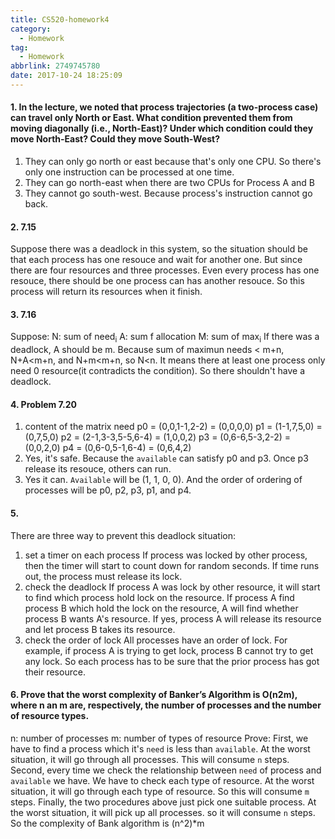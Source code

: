 ```yaml
---
title: CS520-homework4
category:
  - Homework
tag:
  - Homework
abbrlink: 2749745780
date: 2017-10-24 18:25:09
---
```


#### 1. In the lecture, we noted that process trajectories (a two-process case) can travel only North or East. What condition prevented them from moving diagonally (i.e., North-East)? Under which condition could they move North-East? Could they move South-West? 
1. They can only go north or east because that's only one CPU. So there's only one instruction can be processed at one time.
2. They can go north-east when there are two CPUs for Process A and B
3. They cannot go south-west. Because process's instruction cannot go back.


#### 2. 7.15
Suppose there was a deadlock in this system, so the situation should be that each process has one resouce and wait for another one. But since there are four resources and three processes. Even every process has one resouce, there should be one process can has another resouce. So this process will return its resources when it finish.


#### 3. 7.16
Suppose:
N: sum of need<sub>i</sub>
A: sum f allocation
M: sum of max<sub>i</sub>
If there was a deadlock, A should be m. Because sum of maximun needs < m+n, N+A<m+n, and N+m<m+n, so N<n. It means there at least one process only need 0 resource(it contradicts the condition). So there shouldn't have a deadlock.


#### 4. Problem 7.20
1. content of the matrix need
p0 = (0,0,1-1,2-2) = (0,0,0,0)
p1 = (1-1,7,5,0) = (0,7,5,0)
p2 = (2-1,3-3,5-5,6-4) = (1,0,0,2)
p3 = (0,6-6,5-3,2-2) = (0,0,2,0)
p4 = (0,6-0,5-1,6-4) = (0,6,4,2)
2. Yes, it's safe. Because the `available` can satisfy p0 and p3. Once p3 release its resouce, others can run.
3. Yes it can. `Available` will be (1, 1, 0, 0). And the order of  ordering of processes will be p0, p2, p3, p1, and p4.


#### 5. 
There are three way to prevent this deadlock situation:
1. set a timer on each process
If process was locked by other process, then the timer will start to count down for random seconds. If time runs out, the process must release its lock.
2. check the deadlock
If process A was lock by other resource, it will start to find which process hold lock on the resource. If process A find  process B which hold the lock on the resource, A will find whether process B wants A's resource. If yes, process A will release its resource and let process B takes its resource.
3. check the order of lock
All processes have an order of lock. For example, if process A is trying to get lock, process B cannot try to get any lock. So each process has to be sure that the prior process has got their resource.


#### 6. Prove that the worst complexity of Banker’s Algorithm is O(n2m), where n an m are, respectively, the number of processes and the number of resource types.
n: number of processes
m: number of types of resource
Prove:
First, we have to find a process which it's `need` is less than `available`. At the worst situation, it will go through all processes. This will consume `n` steps.
Second, every time we check the relationship between `need` of process and `available` we have. We have to check each type of resource. At the worst situation, it will go through each type of resource. So this will consume `m` steps.
Finally, the two procedures above just pick one suitable process. At the worst situation, it will pick up all processes. so it will consume `n` steps.
So the complexity of Bank algorithm is (n^2)*m